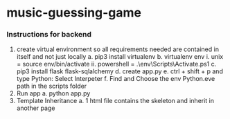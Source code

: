 # music-guessing-game


### Instructions for backend
1. create virtual environment so all requirements needed are contained in  itself and not just locally
    a. pip3 install virtualenv
    b. virtualenv env
        i. unix = source env/bin/activate
        ii. powershell = .\env\Scripts\Activate.ps1
    c. pip3 install flask flask-sqlalchemy
    d. create app.py
    e. ctrl + shift + p and type Python: Select Interpeter
    f. Find and Choose the env Python.eve path in the scripts folder
2. Run app 
    a. python app.py
3. Template Inheritance
    a. 1 html file contains the skeleton and inherit in another page